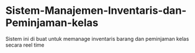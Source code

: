 # Sistem-Manajemen-Inventaris-dan-Peminjaman-kelas
Sistem ini di buat untuk memanage inventaris barang dan peminjaman kelas secara reel time 

